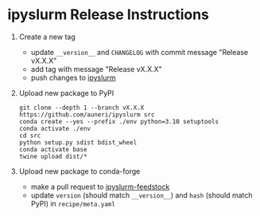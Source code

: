 # ipyslurm Release Instructions

1. Create a new tag
    * update `__version__` and `CHANGELOG` with commit message "Release vX.X.X"
    * add tag with message "Release vX.X.X"
    * push changes to [ipyslurm](https://github.com/auneri/ipyslurm)

2. Upload new package to PyPI

    ```shell
    git clone --depth 1 --branch vX.X.X https://github.com/auneri/ipyslurm src
    conda create --yes --prefix ./env python=3.10 setuptools
    conda activate ./env
    cd src
    python setup.py sdist bdist_wheel
    conda activate base
    twine upload dist/*
    ```

3. Upload new package to conda-forge
    * make a pull request to [ipyslurm-feedstock](https://github.com/conda-forge/ipyslurm-feedstock)
    * update `version` (should match `__version__`) and `hash` (should match PyPI) in `recipe/meta.yaml`
